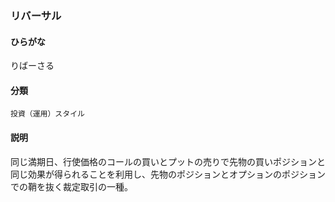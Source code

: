 <div style="display:none;">

## [あ行](securities-terms?id=あ行)
## [か行](securities-terms?id=か行)
## [さ行](securities-terms?id=さ行)
## [た行](securities-terms?id=た行)
## [な行](securities-terms?id=な行)
## [は行](securities-terms?id=は行)
## [ま行](securities-terms?id=ま行)
## [や行](securities-terms?id=や行)
## [ら行](securities-terms?id=ら行)

</div>

### リバーサル

#### ひらがな

りばーさる

#### 分類

`投資（運用）スタイル`

#### 説明

同じ満期日、行使価格のコールの買いとプットの売りで先物の買いポジションと同じ効果が得られることを利用し、先物のポジションとオプションのポジションでの鞘を抜く裁定取引の一種。

<div style="display:none;">

## [わ行](securities-terms?id=わ行)
## [英数字・記号](securities-terms?id=英数字・記号)

</div>

